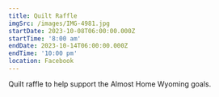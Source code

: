 ```yaml
---
title: Quilt Raffle
imgSrc: /images/IMG-4981.jpg
startDate: 2023-10-08T06:00:00.000Z
startTime: '8:00 am'
endDate: 2023-10-14T06:00:00.000Z
endTime: '10:00 pm'
location: Facebook
---
```

Quilt raffle to help support the Almost Home Wyoming goals.

